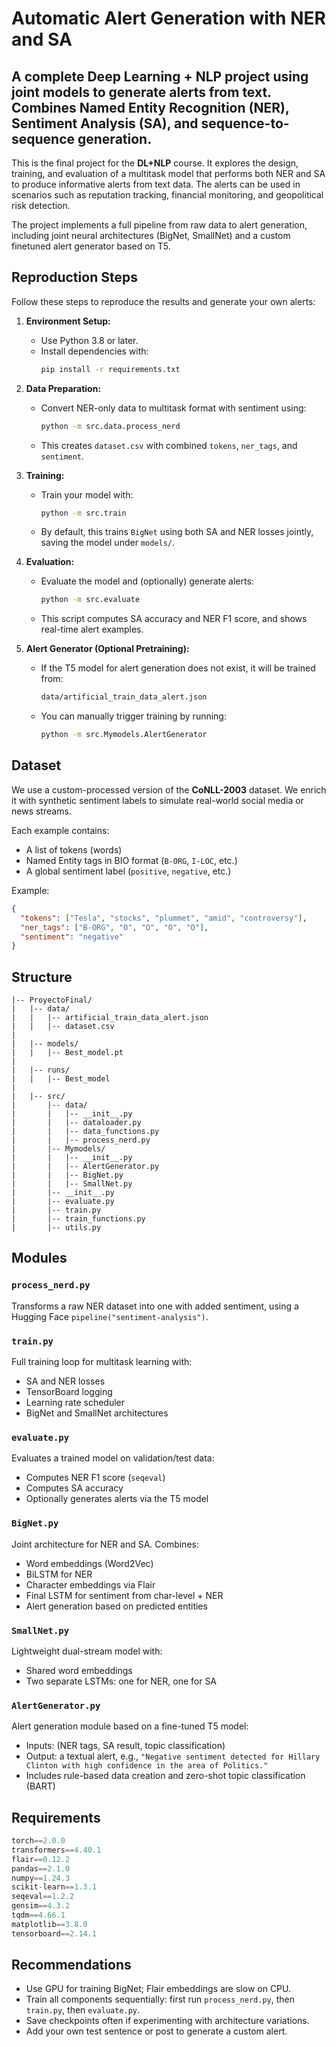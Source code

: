 # Automatic Alert Generation with NER and SA

## A complete Deep Learning + NLP project using joint models to generate alerts from text. Combines Named Entity Recognition (NER), Sentiment Analysis (SA), and sequence-to-sequence generation.

This is the final project for the **DL+NLP** course. It explores the design, training, and evaluation of a multitask model that performs both NER and SA to produce informative alerts from text data. The alerts can be used in scenarios such as reputation tracking, financial monitoring, and geopolitical risk detection.

The project implements a full pipeline from raw data to alert generation, including joint neural architectures (BigNet, SmallNet) and a custom finetuned alert generator based on T5.

## Reproduction Steps

Follow these steps to reproduce the results and generate your own alerts:

1. **Environment Setup:**
   - Use Python 3.8 or later.
   - Install dependencies with:  
     ```bash
     pip install -r requirements.txt
     ```

2. **Data Preparation:**
   - Convert NER-only data to multitask format with sentiment using:
     ```bash
     python -m src.data.process_nerd
     ```
   - This creates `dataset.csv` with combined `tokens`, `ner_tags`, and `sentiment`.

3. **Training:**
   - Train your model with:
     ```bash
     python -m src.train
     ```
   - By default, this trains `BigNet` using both SA and NER losses jointly, saving the model under `models/`.

4. **Evaluation:**
   - Evaluate the model and (optionally) generate alerts:
     ```bash
     python -m src.evaluate
     ```
   - This script computes SA accuracy and NER F1 score, and shows real-time alert examples.

5. **Alert Generator (Optional Pretraining):**
   - If the T5 model for alert generation does not exist, it will be trained from:
     ```bash
     data/artificial_train_data_alert.json
     ```
    - You can manually trigger training by running:
      ```bash
      python -m src.Mymodels.AlertGenerator
      ```


## Dataset

We use a custom-processed version of the **CoNLL-2003** dataset. We enrich it with synthetic sentiment labels to simulate real-world social media or news streams.

Each example contains:
- A list of tokens (words)
- Named Entity tags in BIO format (`B-ORG`, `I-LOC`, etc.)
- A global sentiment label (`positive`, `negative`, etc.)

Example:
```json
{
  "tokens": ["Tesla", "stocks", "plummet", "amid", "controversy"],
  "ner_tags": ["B-ORG", "O", "O", "O", "O"],
  "sentiment": "negative"
}
```

## Structure

```
|-- ProyectoFinal/
|   |-- data/
|   |   |-- artificial_train_data_alert.json
|   |   |-- dataset.csv
|   
|   |-- models/
|   |   |-- Best_model.pt
|   
|   |-- runs/
|   |   |-- Best_model
|   
|   |-- src/
|       |-- data/
|       |   |-- __init__.py
|       |   |-- dataloader.py
|       |   |-- data_functions.py
|       |   |-- process_nerd.py
|       |-- Mymodels/
|       |   |-- __init__.py
|       |   |-- AlertGenerator.py
|       |   |-- BigNet.py
|       |   |-- SmallNet.py
|       |-- __init__.py
|       |-- evaluate.py
|       |-- train.py
|       |-- train_functions.py
|       |-- utils.py
```

## Modules

### `process_nerd.py`
Transforms a raw NER dataset into one with added sentiment, using a Hugging Face `pipeline("sentiment-analysis")`.

### `train.py`
Full training loop for multitask learning with:
- SA and NER losses
- TensorBoard logging
- Learning rate scheduler
- BigNet and SmallNet architectures

### `evaluate.py`
Evaluates a trained model on validation/test data:
- Computes NER F1 score (`seqeval`)
- Computes SA accuracy
- Optionally generates alerts via the T5 model

### `BigNet.py`
Joint architecture for NER and SA. Combines:
- Word embeddings (Word2Vec)
- BiLSTM for NER
- Character embeddings via Flair
- Final LSTM for sentiment from char-level + NER
- Alert generation based on predicted entities

### `SmallNet.py`
Lightweight dual-stream model with:
- Shared word embeddings
- Two separate LSTMs: one for NER, one for SA

### `AlertGenerator.py`
Alert generation module based on a fine-tuned T5 model:
- Inputs: (NER tags, SA result, topic classification)
- Output: a textual alert, e.g., `"Negative sentiment detected for Hillary Clinton with high confidence in the area of Politics."`
- Includes rule-based data creation and zero-shot topic classification (BART)

## Requirements

```python
torch==2.0.0
transformers==4.40.1
flair==0.12.2
pandas==2.1.0
numpy==1.24.3
scikit-learn==1.3.1
seqeval==1.2.2
gensim==4.3.2
tqdm==4.66.1
matplotlib==3.8.0
tensorboard==2.14.1
```

## Recommendations

- Use GPU for training BigNet; Flair embeddings are slow on CPU.
- Train all components sequentially: first run `process_nerd.py`, then `train.py`, then `evaluate.py`.
- Save checkpoints often if experimenting with architecture variations.
- Add your own test sentence or post to generate a custom alert.